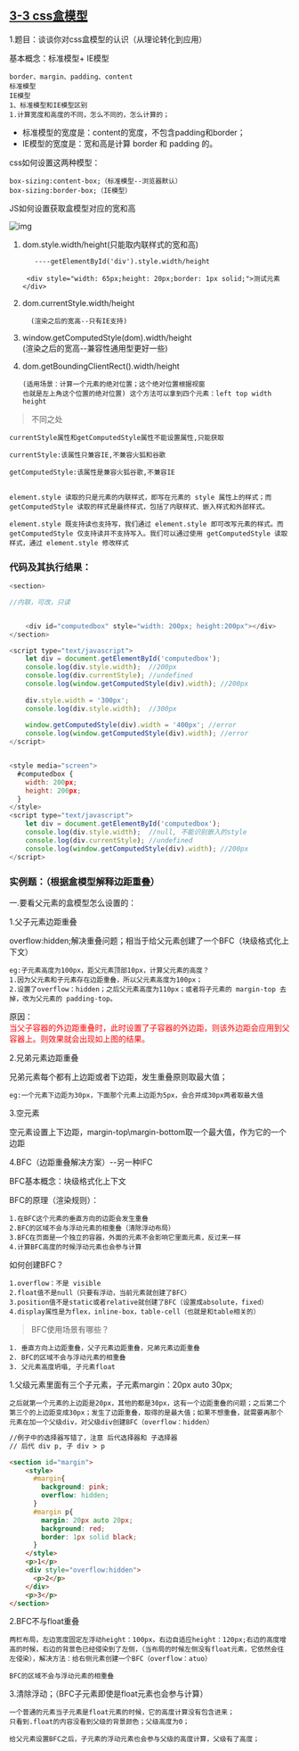 ## [3-3 css盒模型](https://www.jianshu.com/p/cb46532cd9bf)
1.题目：谈谈你对css盒模型的认识（从理论转化到应用）

基本概念：标准模型+ IE模型

	border、margin、padding、content
	标准模型
	IE模型
	1、标准模型和IE模型区别
	1.计算宽度和高度的不同，怎么不同的，怎么计算的；

+ 标准模型的宽度是：content的宽度，不包含padding和border；  
+ IE模型的宽度是：宽和高是计算 border 和 padding 的。

css如何设置这两种模型：

	box-sizing:content-box;（标准模型--浏览器默认）
	box-sizing:border-box;（IE模型）

JS如何设置获取盒模型对应的宽和高

![img](https://mdn.mozillademos.org/files/15087/rect.png)

1. dom.style.width/height(只能取内联样式的宽和高)
	  
	      ----getElementById('div').style.width/height
	            
	    <div style="width: 65px;height: 20px;border: 1px solid;">测试元素</div>        
	    



	            
2. dom.currentStyle.width/height

	     (渲染之后的宽高--只有IE支持)
	        
3. window.getComputedStyle(dom).width/height  
	    (渲染之后的宽高--兼容性通用型更好一些)
	            
		         
	            
	            
	            
4.  dom.getBoundingClientRect().width/height
	      
	    (适用场景：计算一个元素的绝对位置；这个绝对位置根据视窗
		也就是左上角这个位置的绝对位置) 这个方法可以拿到四个元素：left top width height
	
	
> 不同之处


	currentStyle属性和getComputedStyle属性不能设置属性,只能获取
	
	currentStyle:该属性只兼容IE,不兼容火狐和谷歌   
	
	getComputedStyle:该属性是兼容火狐谷歌,不兼容IE
	
		    
	element.style 读取的只是元素的内联样式，即写在元素的 style 属性上的样式；而 getComputedStyle 读取的样式是最终样式，包括了内联样式、嵌入样式和外部样式。
	
	element.style 既支持读也支持写，我们通过 element.style 即可改写元素的样式。而 getComputedStyle 仅支持读并不支持写入。我们可以通过使用 getComputedStyle 读取样式，通过 element.style 修改样式
		
	
### 代码及其执行结果：

```javascript
<section>

//内联，可改，只读


	<div id="computedbox" style="width: 200px; height:200px"></div>
</section>

<script type="text/javascript">
	let div = document.getElementById('computedbox');
	console.log(div.style.width);  //200px
	console.log(div.currentStyle); //undefined
	console.log(window.getComputedStyle(div).width); //200px
	
	div.style.width = '300px';
	console.log(div.style.width);  //300px
	
	window.getComputedStyle(div).width = '400px'; //error
	console.log(window.getComputedStyle(div).width); //error
</script>


<style media="screen">
  #computedbox {
    width: 200px;
    height: 200px;
  }
</style>
<script type="text/javascript">
	let div = document.getElementById('computedbox');
	console.log(div.style.width);  //null, 不能识别嵌入的style
	console.log(div.currentStyle); //undefined
	console.log(window.getComputedStyle(div).width); //200px
</script>

```	
	
### 实例题：（根据盒模型解释边距重叠）

一.要看父元素的盒模型怎么设置的：  

1.父子元素边距重叠

overflow:hidden;解决重叠问题；相当于给父元素创建了一个BFC（块级格式化上下文）

    eg:子元素高度为100px，距父元素顶部10px，计算父元素的高度？
    1.因为父元素和子元素存在边距重叠，所以父元素高度为100px；
    2.设置了overflow：hidden；之后父元素高度为110px；或者将子元素的 margin-top 去掉，改为父元素的 padding-top。
    
原因：<font color="red">  
  当父子容器的外边距重叠时，此时设置了子容器的外边距，则该外边距会应用到父容器上。则效果就会出现如上图的结果。</font>
  
  	
    
2.兄弟元素边距重叠

兄弟元素每个都有上边距或者下边距，发生重叠原则取最大值；

    eg:一个元素下边距为30px，下面那个元素上边距为5px，会合并成30px两者取最大值
3.空元素

空元素设置上下边距，margin-top\margin-bottom取一个最大值，作为它的一个边距

4.BFC（边距重叠解决方案）--另一种IFC

BFC基本概念：块级格式化上下文

BFC的原理（渲染规则）：

	1.在BFC这个元素的垂直方向的边距会发生重叠
	2.BFC的区域不会与浮动元素的相重叠（清除浮动布局）
	3.BFC在页面是一个独立的容器，外面的元素不会影响它里面元素，反过来一样
	4.计算BFC高度的时候浮动元素也会参与计算

如何创建BFC？

	1.overflow：不是 visible
	2.float值不是null（只要有浮动，当前元素就创建了BFC）
	3.position值不是static或者relative就创建了BFC（设置成absolute，fixed）
	4.display属性是为flex，inline-box，table-cell（也就是和table相关的）

> BFC使用场景有哪些？
	
	1. 垂直方向上边距重叠，父子元素边距重叠，兄弟元素边距重叠
	2. BFC的区域不会与浮动元素的相重叠
	3. 父元素高度坍塌, 子元素float




1.父级元素里面有三个子元素，子元素margin：20px auto 30px;

	之后就第一个元素的上边距是20px，其他的都是30px，这有一个边距重叠的问题；之后第二个第三个的上边距变成30px；发生了边距重叠，取得的是最大值；如果不想重叠，就需要再那个元素在加一个父级div，对父级div创建BFC（overflow：hidden）



``` html
//例子中的选择器写错了，注意 后代选择器和 子选择器
// 后代 div p, 子 div > p

<section id="margin">
	<style>
	  #margin{
	    background: pink;
	    overflow: hidden;
	  }
	  #margin p{
	    margin: 20px auto 20px;
	    background: red;
	    border: 1px solid black;
	  }
	</style>
	<p>1</p>
	<div style="overflow:hidden">
	  <p>2</p>
	</div>
	<p>3</p>
</section>
```



2.BFC不与float重叠

	两栏布局，左边宽度固定左浮动height：100px，右边自适应height：120px;右边的高度增高的时候，右边的背景色已经侵染到了左侧，（当布局的时候左侧没有float元素，它依然会往左侵染），解决方法：给右侧元素创建一个BFC（overflow：atuo）
	
	BFC的区域不会与浮动元素的相重叠




3.清除浮动；（BFC子元素即使是float元素也会参与计算）
	
	一个普通的元素当子元素是float元素的时候，它的高度计算没有包含进来；
	只看到.float的内容没看到父级的背景颜色；父级高度为0；

	给父元素设置BFC之后，子元素的浮动元素也会参与父级的高度计算，父级有了高度；
